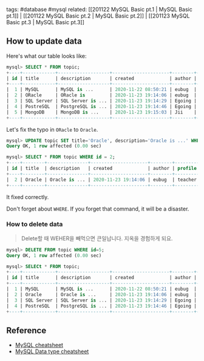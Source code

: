 tags: #database #mysql
related: [[201122 MySQL Basic pt.1 | MySQL Basic pt.1]] | [[201122 MySQL Basic pt.2 | MySQL Basic pt.2]] | [[201123 MySQL Basic pt.3 | MySQL Basic pt.3]]

## How to update data

Here's what our table looks like:
```sql
mysql> SELECT * FROM topic;
+----+------------+-------------------+---------------------+--------+-----------+
| id | title      | description       | created             | author | profile   |
+----+------------+-------------------+---------------------+--------+-----------+
|  1 | MySQL      | MySQL is ...      | 2020-11-22 08:50:21 | eubug  | teacher   |
|  2 | ORacle     | ORacle is         | 2020-11-23 19:14:06 | eubug  | teacher   |
|  3 | SQL Server | SQL Server is ... | 2020-11-23 19:14:29 | Egoing | developer |
|  4 | PostreSQL  | PostgreSQL is ... | 2020-11-23 19:14:46 | Egoing | developer |
|  5 | MongoDB    | MongoDB is ...    | 2020-11-23 19:15:03 | Jii    | developer |
+----+------------+-------------------+---------------------+--------+-----------+
```

Let's fix the typo in `ORacle` to `Oracle`.

```sql
mysql> UPDATE topic SET title='Oracle', description='Oracle is ...' WHERE id=2;o
Query OK, 1 row affected (0.00 sec)

mysql> SELECT * FROM topic WHERE id = 2;
+----+--------+---------------+---------------------+--------+---------+
| id | title  | description   | created             | author | profile |
+----+--------+---------------+---------------------+--------+---------+
|  2 | Oracle | Oracle is ... | 2020-11-23 19:14:06 | eubug  | teacher |
+----+--------+---------------+---------------------+--------+---------+
```

It fixed correctly.

Don't forget about `WHERE`. If you forget that command, it will be a disaster.

### How to delete data

> Delete할 때 WEHER을 빼먹으면 큰일납니다. 지옥을 경험하게 되요.

```sql
mysql> DELETE FROM topic WHERE id=5;
Query OK, 1 row affected (0.00 sec)

mysql> SELECt * FROM topic;
+----+------------+-------------------+---------------------+--------+-----------+
| id | title      | description       | created             | author | profile   |
+----+------------+-------------------+---------------------+--------+-----------+
|  1 | MySQL      | MySQL is ...      | 2020-11-22 08:50:21 | eubug  | teacher   |
|  2 | Oracle     | Oracle is ...     | 2020-11-23 19:14:06 | eubug  | teacher   |
|  3 | SQL Server | SQL Server is ... | 2020-11-23 19:14:29 | Egoing | developer |
|  4 | PostreSQL  | PostgreSQL is ... | 2020-11-23 19:14:46 | Egoing | developer |
+----+------------+-------------------+---------------------+--------+-----------+
```

## Reference
- [MySQL cheatsheet](https://gist.github.com/bradtraversy/c831baaad44343cc945e76c2e30927b3)
- [MySQL Data type cheatsheet](https://tableplus.com/blog/2018/07/mysql-data-types-cheatsheet.html)